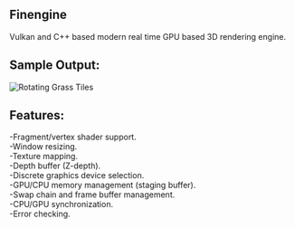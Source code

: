 ## Finengine
Vulkan and C++ based modern real time GPU based 3D rendering engine.

## Sample Output:
![Rotating Grass Tiles](zbuffer.gif)

## Features:
-Fragment/vertex shader support.\
-Window resizing.\
-Texture mapping.\
-Depth buffer (Z-depth).\
-Discrete graphics device selection.\
-GPU/CPU memory management (staging buffer).\
-Swap chain and frame buffer management.\
-CPU/GPU synchronization.\
-Error checking.
